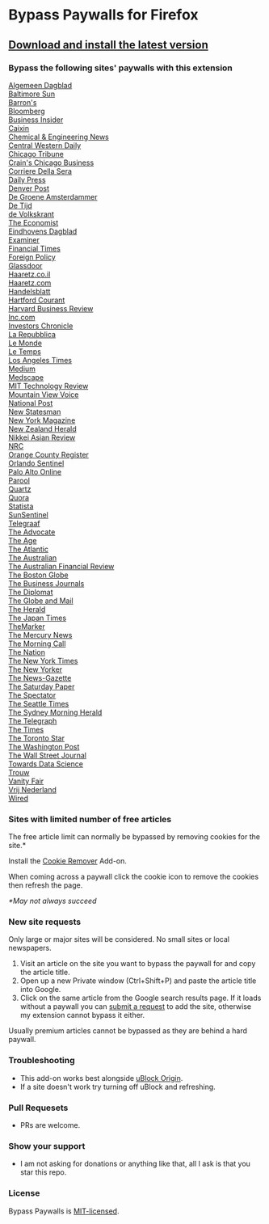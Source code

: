 # Bypass Paywalls for Firefox

## [Download and install the latest version](https://github.com/iamadamdev/bypass-paywalls-firefox/releases/download/v1.6.0/bypass_paywalls-1.6.0-an+fx.xpi)

### Bypass the following sites' paywalls with this extension

[Algemeen Dagblad](https://www.ad.nl)\
[Baltimore Sun](https://www.baltimoresun.com)\
[Barron's](https://www.barrons.com)\
[Bloomberg](https://www.bloomberg.com)\
[Business Insider](https://www.businessinsider.com)\
[Caixin](https://www.caixinglobal.com)\
[Chemical & Engineering News](https://cen.acs.org)\
[Central Western Daily](https://www.centralwesterndaily.com.au)\
[Chicago Tribune](https://www.chicagotribune.com)\
[Crain's Chicago Business](https://www.chicagobusiness.com)\
[Corriere Della Sera](https://www.corriere.it)\
[Daily Press](https://www.dailypress.com)\
[Denver Post](https://www.denverpost.com)\
[De Groene Amsterdammer](https://www.groene.nl)\
[De Tijd](https://www.tijd.be)\
[de Volkskrant](https://www.volkskrant.nl)\
[The Economist](https://www.economist.com)\
[Eindhovens Dagblad](https://ed.nl)\
[Examiner](https://www.examiner.com.au)\
[Financial Times](https://www.ft.com)\
[Foreign Policy](https://www.foreignpolicy.com)\
[Glassdoor](https://www.glassdoor.com)\
[Haaretz.co.il](https://www.haaretz.co.il)\
[Haaretz.com](https://www.haaretz.com)\
[Handelsblatt](https://www.handelsblatt.com)\
[Hartford Courant](https://www.courant.com)\
[Harvard Business Review](https://www.hbr.org)\
[Inc.com](https://www.inc.com)\
[Investors Chronicle](https://www.investorschronicle.co.uk)\
[La Repubblica](https://www.repubblica.it)\
[Le Monde](https://www.lemonde.fr)\
[Le Temps](https://www.letemps.ch)\
[Los Angeles Times](https://www.latimes.com)\
[Medium](https://www.medium.com)\
[Medscape](https://www.medscape.com)\
[MIT Technology Review](https://www.technologyreview.com)\
[Mountain View Voice](https://www.mv-voice.com)\
[National Post](https://www.nationalpost.com)\
[New Statesman](https://www.newstatesman.com)\
[New York Magazine](https://www.nymag.com)\
[New Zealand Herald](https://www.nzherald.co.nz)\
[Nikkei Asian Review](https://asia.nikkei.com)\
[NRC](https://www.nrc.nl)\
[Orange County Register](https://www.ocregister.com)\
[Orlando Sentinel](https://www.orlandosentinel.com)\
[Palo Alto Online](https://www.paloaltoonline.com)\
[Parool](https://www.parool.nl)\
[Quartz](https://qz.com)\
[Quora](https://www.quora.com)\
[Statista](https://www.statista.com)\
[SunSentinel](https://www.sun-sentinel.com)\
[Telegraaf](https://telegraaf.nl)\
[The Advocate](https://www.theadvocate.com.au)\
[The Age](https://www.theage.com.au)\
[The Atlantic](https://www.theatlantic.com)\
[The Australian](https://www.theaustralian.com.au)\
[The Australian Financial Review](https://www.afr.com)\
[The Boston Globe](https://www.bostonglobe.com)\
[The Business Journals](https://www.bizjournals.com)\
[The Diplomat](https://www.thediplomat.com)\
[The Globe and Mail](https://www.theglobeandmail.com)\
[The Herald](https://www.theherald.com.au)\
[The Japan Times](https://www.japantimes.co.jp)\
[TheMarker](https://www.themarker.com)\
[The Mercury News](https://www.mercurynews.com)\
[The Morning Call](https://www.mcall.com)\
[The Nation](https://www.thenation.com)\
[The New York Times](https://www.nytimes.com)\
[The New Yorker](https://www.newyorker.com)\
[The News-Gazette](https://www.news-gazette.com)\
[The Saturday Paper](https://www.thesaturdaypaper.com.au)\
[The Spectator](https://www.spectator.co.uk)\
[The Seattle Times](https://www.seattletimes.com)\
[The Sydney Morning Herald](https://www.smh.com.au)\
[The Telegraph](https://www.telegraph.co.uk)\
[The Times](https://www.thetimes.co.uk)\
[The Toronto Star](https://www.thestar.com)\
[The Washington Post](https://www.washingtonpost.com)\
[The Wall Street Journal](https://www.wsj.com)\
[Towards Data Science](https://www.towardsdatascience.com)\
[Trouw](https://www.trouw.nl)\
[Vanity Fair](https://www.vanityfair.com)\
[Vrij Nederland](https://www.vn.nl)\
[Wired](https://www.wired.com)

### Sites with limited number of free articles
The free article limit can normally be bypassed by removing cookies for the site.*

Install the [Cookie Remover](https://addons.mozilla.org/en-US/firefox/addon/cookie-remover/) Add-on.

When coming across a paywall click the cookie icon to remove the cookies then refresh the page.

_*May not always succeed_

### New site requests
Only large or major sites will be considered. No small sites or local newspapers.
1. Visit an article on the site you want to bypass the paywall for and copy the article title.
2. Open up a new Private window (Ctrl+Shift+P) and paste the article title into Google.
3. Click on the same article from the Google search results page. If it loads without a paywall you can [submit a request](https://github.com/iamadamdev/bypass-paywalls-firefox/issues/new) to add the site, otherwise my extension cannot bypass it either.

Usually premium articles cannot be bypassed as they are behind a hard paywall.

### Troubleshooting
* This add-on works best alongside [uBlock Origin](https://addons.mozilla.org/en-US/firefox/addon/ublock-origin/).
* If a site doesn't work try turning off uBlock and refreshing.

### Pull Requesets
* PRs are welcome.

### Show your support
* I am not asking for donations or anything like that, all I ask is that you star this repo.

### License
Bypass Paywalls is [MIT-licensed](https://github.com/iamadamdev/bypass-paywalls-firefox/blob/master/LICENSE).
